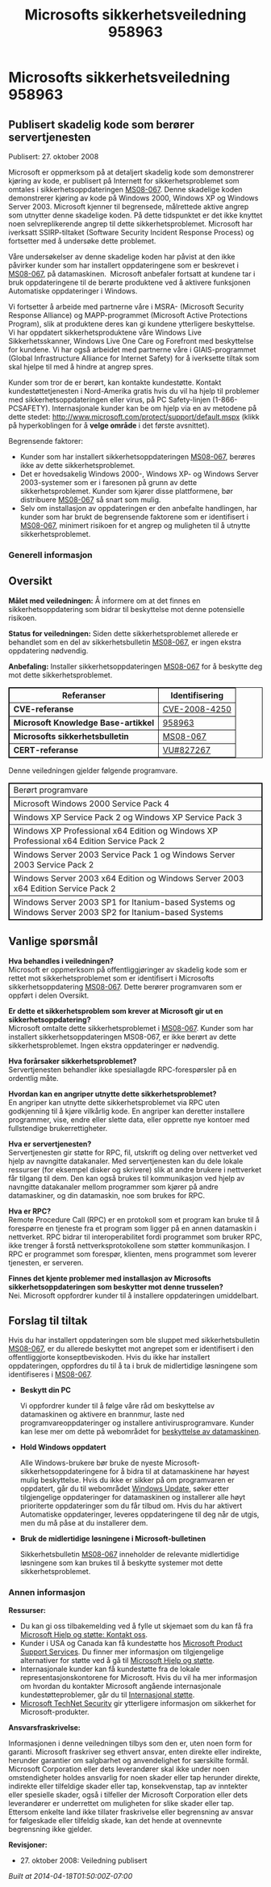 ﻿---
title: Microsofts sikkerhetsveiledning 958963
TOCTitle: "958963"
ms:assetid: "958963"
ms:mtpsurl: https://technet.microsoft.com/nb-NO/library/958963(v=Security.10)
ms:contentKeyID: 61230846
ms.date: 04/18/2014
mtps_version: v=Security.10
ms.translationtype: HT
---

# Microsofts sikkerhetsveiledning 958963

## Publisert skadelig kode som berører servertjenesten

Publisert: 27. oktober 2008

Microsoft er oppmerksom på at detaljert skadelig kode som demonstrerer kjøring av kode, er publisert på Internett for sikkerhetsproblemet som omtales i sikkerhetsoppdateringen [MS08-067](http://technet.microsoft.com/security/bulletin/ms08-067). Denne skadelige koden demonstrerer kjøring av kode på Windows 2000, Windows XP og Windows Server 2003. Microsoft kjenner til begrensede, målrettede aktive angrep som utnytter denne skadelige koden. På dette tidspunktet er det ikke knyttet noen selvreplikerende angrep til dette sikkerhetsproblemet. Microsoft har iverksatt SSIRP-tiltaket (Software Security Incident Response Process) og fortsetter med å undersøke dette problemet.

Våre undersøkelser av denne skadelige koden har påvist at den ikke påvirker kunder som har installert oppdateringene som er beskrevet i [MS08-067](http://technet.microsoft.com/security/bulletin/ms08-067), på datamaskinen.  Microsoft anbefaler fortsatt at kundene tar i bruk oppdateringene til de berørte produktene ved å aktivere funksjonen Automatiske oppdateringer i Windows.

Vi fortsetter å arbeide med partnerne våre i MSRA- (Microsoft Security Response Alliance) og MAPP-programmet (Microsoft Active Protections Program), slik at produktene deres kan gi kundene ytterligere beskyttelse. Vi har oppdatert sikkerhetsproduktene våre Windows Live Sikkerhetsskanner, Windows Live One Care og Forefront med beskyttelse for kundene. Vi har også arbeidet med partnerne våre i GIAIS-programmet (Global Infrastructure Alliance for Internet Safety) for å iverksette tiltak som skal hjelpe til med å hindre at angrep spres.

Kunder som tror de er berørt, kan kontakte kundestøtte. Kontakt kundestøttetjenesten i Nord-Amerika gratis hvis du vil ha hjelp til problemer med sikkerhetsoppdateringen eller virus, på PC Safety-linjen (1-866-PCSAFETY). Internasjonale kunder kan be om hjelp via en av metodene på dette stedet: <http://www.microsoft.com/protect/support/default.mspx> (klikk på hyperkoblingen for å **velge område** i det første avsnittet).

Begrensende faktorer:

  - Kunder som har installert sikkerhetsoppdateringen [MS08-067](http://technet.microsoft.com/security/bulletin/ms08-067), berøres ikke av dette sikkerhetsproblemet.
  - Det er hovedsakelig Windows 2000-, Windows XP- og Windows Server 2003-systemer som er i faresonen på grunn av dette sikkerhetsproblemet. Kunder som kjører disse plattformene, bør distribuere [MS08-067](http://technet.microsoft.com/security/bulletin/ms08-067) så snart som mulig.
  - Selv om installasjon av oppdateringen er den anbefalte handlingen, har kunder som har brukt de begrensende faktorene som er identifisert i [MS08-067](http://technet.microsoft.com/security/bulletin/ms08-067), minimert risikoen for et angrep og muligheten til å utnytte sikkerhetsproblemet.

### Generell informasjon

## Oversikt

**Målet med veiledningen:** Å informere om at det finnes en sikkerhetsoppdatering som bidrar til beskyttelse mot denne potensielle risikoen.

**Status for veiledningen:** Siden dette sikkerhetsproblemet allerede er behandlet som en del av sikkerhetsbulletin [MS08-067](http://technet.microsoft.com/security/bulletin/ms08-067), er ingen ekstra oppdatering nødvendig.

**Anbefaling:** Installer sikkerhetsoppdateringen [MS08-067](http://technet.microsoft.com/security/bulletin/ms08-067) for å beskytte deg mot dette sikkerhetsproblemet.

<table style="border:1px solid black;">
<thead>
<tr class="header">
<th style="border:1px solid black;">Referanser</th>
<th style="border:1px solid black;">Identifisering</th>
</tr>
</thead>
<tbody>
<tr class="odd">
<td style="border:1px solid black;"><strong>CVE-referanse</strong></td>
<td style="border:1px solid black;"><a href="http://www.cve.mitre.org/cgi-bin/cvename.cgi?name=cve-2008-4250">CVE-2008-4250</a></td>
</tr>
<tr class="even">
<td style="border:1px solid black;"><strong>Microsoft Knowledge Base-artikkel</strong></td>
<td style="border:1px solid black;"><a href="http://support.microsoft.com/kb/958963">958963</a></td>
</tr>
<tr class="odd">
<td style="border:1px solid black;"><strong>Microsofts sikkerhetsbulletin</strong></td>
<td style="border:1px solid black;"><a href="http://technet.microsoft.com/security/bulletin/ms08-067">MS08-067</a></td>
</tr>
<tr class="even">
<td style="border:1px solid black;"><strong>CERT-referanse</strong></td>
<td style="border:1px solid black;"><a href="http://www.kb.cert.org/vuls/id/827267">VU#827267</a></td>
</tr>
</tbody>
</table>


Denne veiledningen gjelder følgende programvare.

<table style="border:1px solid black;">
<tbody>
<tr class="odd">
<td style="border:1px solid black;">Berørt programvare</td>
</tr>
<tr class="even">
<td style="border:1px solid black;">Microsoft Windows 2000 Service Pack 4</td>
</tr>
<tr class="odd">
<td style="border:1px solid black;">Windows XP Service Pack 2 og Windows XP Service Pack 3</td>
</tr>
<tr class="even">
<td style="border:1px solid black;">Windows XP Professional x64 Edition og Windows XP Professional x64 Edition Service Pack 2</td>
</tr>
<tr class="odd">
<td style="border:1px solid black;">Windows Server 2003 Service Pack 1 og Windows Server 2003 Service Pack 2</td>
</tr>
<tr class="even">
<td style="border:1px solid black;">Windows Server 2003 x64 Edition og Windows Server 2003 x64 Edition Service Pack 2</td>
</tr>
<tr class="odd">
<td style="border:1px solid black;">Windows Server 2003 SP1 for Itanium-based Systems og Windows Server 2003 SP2 for Itanium-based Systems</td>
</tr>
</tbody>
</table>


## Vanlige spørsmål

**Hva behandles i veiledningen?**    
Microsoft er oppmerksom på offentliggjøringer av skadelig kode som er rettet mot sikkerhetsproblemet som er identifisert i Microsofts sikkerhetsoppdatering [MS08-067](http://technet.microsoft.com/security/bulletin/ms08-067). Dette berører programvaren som er oppført i delen Oversikt.

**Er dette et sikkerhetsproblem som krever at Microsoft gir ut en sikkerhetsoppdatering?**    
Microsoft omtalte dette sikkerhetsproblemet i [MS08-067](http://technet.microsoft.com/security/bulletin/ms08-067). Kunder som har installert sikkerhetsoppdateringen MS08-067, er ikke berørt av dette sikkerhetsproblemet. Ingen ekstra oppdateringer er nødvendig.

**Hva forårsaker sikkerhetsproblemet?**    
Servertjenesten behandler ikke spesiallagde RPC-forespørsler på en ordentlig måte.

**Hvordan kan en angriper utnytte dette sikkerhetsproblemet?**    
En angriper kan utnytte dette sikkerhetsproblemet via RPC uten godkjenning til å kjøre vilkårlig kode. En angriper kan deretter installere programmer, vise, endre eller slette data, eller opprette nye kontoer med fullstendige brukerrettigheter.

**Hva er servertjenesten?**    
Servertjenesten gir støtte for RPC, fil, utskrift og deling over nettverket ved hjelp av navngitte datakanaler. Med servertjenesten kan du dele lokale ressurser (for eksempel disker og skrivere) slik at andre brukere i nettverket får tilgang til dem. Den kan også brukes til kommunikasjon ved hjelp av navngitte datakanaler mellom programmer som kjører på andre datamaskiner, og din datamaskin, noe som brukes for RPC.

**Hva er RPC?**    
Remote Procedure Call (RPC) er en protokoll som et program kan bruke til å forespørre en tjeneste fra et program som ligger på en annen datamaskin i nettverket. RPC bidrar til interoperabilitet fordi programmet som bruker RPC, ikke trenger å forstå nettverksprotokollene som støtter kommunikasjon. I RPC er programmet som forespør, klienten, mens programmet som leverer tjenesten, er serveren.

**Finnes det kjente problemer med installasjon av Microsofts sikkerhetsoppdateringen som beskytter mot denne trusselen?**    
Nei. Microsoft oppfordrer kunder til å installere oppdateringen umiddelbart.

## Forslag til tiltak

Hvis du har installert oppdateringen som ble sluppet med sikkerhetsbulletin [MS08-067](http://technet.microsoft.com/security/bulletin/ms08-067), er du allerede beskyttet mot angrepet som er identifisert i den offentliggjorte konseptbeviskoden. Hvis du ikke har installert oppdateringen, oppfordres du til å ta i bruk de midlertidige løsningene som identifiseres i [MS08-067](http://technet.microsoft.com/security/bulletin/ms08-067).

  - **Beskytt din PC**
    
    Vi oppfordrer kunder til å følge våre råd om beskyttelse av datamaskinen og aktivere en brannmur, laste ned programvareoppdateringer og installere antivirusprogramvare. Kunder kan lese mer om dette på webområdet for [beskyttelse av datamaskinen](http://www.microsoft.com/protect/computer/default.mspx).

  - **Hold Windows oppdatert**
    
    Alle Windows-brukere bør bruke de nyeste Microsoft-sikkerhetsoppdateringene for å bidra til at datamaskinene har høyest mulig beskyttelse. Hvis du ikke er sikker på om programvaren er oppdatert, går du til webområdet [Windows Update](http://windowsupdate.microsoft.com/), søker etter tilgjengelige oppdateringer for datamaskinen og installerer alle høyt prioriterte oppdateringer som du får tilbud om. Hvis du har aktivert Automatiske oppdateringer, leveres oppdateringene til deg når de utgis, men du må påse at du installerer dem.

  - **Bruk de midlertidige løsningene i Microsoft-bulletinen**
    
    Sikkerhetsbulletin [MS08-067](http://technet.microsoft.com/security/bulletin/ms08-067) inneholder de relevante midlertidige løsningene som kan brukes til å beskytte systemer mot dette sikkerhetsproblemet.

### Annen informasjon

**Ressurser:**

  - Du kan gi oss tilbakemelding ved å fylle ut skjemaet som du kan få fra [Microsoft Hjelp og støtte: Kontakt oss](https://support.microsoft.com/common/survey.aspx?scid=sw;en;1257&amp;showpage=1&amp;ws=technet&amp;sd=tech).
  - Kunder i USA og Canada kan få kundestøtte hos [Microsoft Product Support Services](http://go.microsoft.com/fwlink/?linkid=21131). Du finner mer informasjon om tilgjengelige alternativer for støtte ved å gå til [Microsoft Hjelp og støtte](http://support.microsoft.com/).
  - Internasjonale kunder kan få kundestøtte fra de lokale representasjonskontorene for Microsoft. Hvis du vil ha mer informasjon om hvordan du kontakter Microsoft angående internasjonale kundestøtteproblemer, går du til [Internasjonal støtte](http://go.microsoft.com/fwlink/?linkid=21155).
  - [Microsoft TechNet Security](http://go.microsoft.com/fwlink/?linkid=21132) gir ytterligere informasjon om sikkerhet for Microsoft-produkter.

**Ansvarsfraskrivelse:**

Informasjonen i denne veiledningen tilbys som den er, uten noen form for garanti. Microsoft fraskriver seg ethvert ansvar, enten direkte eller indirekte, herunder garantier om salgbarhet og anvendelighet for særskilte formål. Microsoft Corporation eller dets leverandører skal ikke under noen omstendigheter holdes ansvarlig for noen skader eller tap herunder direkte, indirekte eller tilfeldige skader eller tap, konsekvenstap, tap av inntekter eller spesielle skader, også i tilfeller der Microsoft Corporation eller dets leverandører er underrettet om muligheten for slike skader eller tap. Ettersom enkelte land ikke tillater fraskrivelse eller begrensning av ansvar for følgeskade eller tilfeldig skade, kan det hende at ovennevnte begrensning ikke gjelder.

**Revisjoner:**

  - 27\. oktober 2008: Veiledning publisert

*Built at 2014-04-18T01:50:00Z-07:00*

